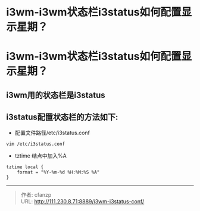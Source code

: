 # i3wm-i3wm状态栏i3status如何配置显示星期？


# i3wm-i3wm状态栏i3status如何配置显示星期？
## i3wm用的状态栏是i3status
## i3status配置状态栏的方法如下:
- 配置文件路径/etc/i3status.conf
```
vim /etc/i3status.conf
```

- tztime 结点中加入%A
```
tztime local {
    format = "%Y-%m-%d %H:%M:%S %A"
}
```



---

> 作者: cfanzp  
> URL: http://111.230.8.71:8889/i3wm-i3status-conf/  


